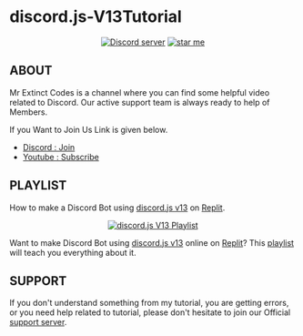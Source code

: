 # discord.js-V13Tutorial
<div align="center">
  <p>
    <a href="https://youtube.com/channel/UCdJDiMquCCq3wbZNt7Gtx3g">
  </p>
  <p>
    <a href="https://discord.gg/MRbJCmv4YJ"><img src="https://img.shields.io/discord/892665051918512178?color=5865F2&logo=discord&logoColor=white" alt="Discord server" /></a>
    <a href="https://github.com/itzExtinct7/discord.js-V13Tutorial"><img src="https://img.shields.io/github/stars/itzExtinct7/discord.js-V13Tutorial?style=social" alt="star me"></a>
  </p>
</div>

## ABOUT

Mr Extinct Codes is a channel where you can find some helpful video related to Discord.
Our active support team is always ready to help of Members.

If you Want to Join Us Link is given below.
- [Discord : Join](https://discord.gg/MRbJCmv4YJ)
- [Youtube : Subscribe](https://youtube.com/channel/UCdJDiMquCCq3wbZNt7Gtx3g)

## PLAYLIST

How to make a Discord Bot using [discord.js v13](https://discord.js.org/#/) on [Replit](https://replit.com/~).
<div align="center">
  <p>
    <a href="https://youtube.com/playlist?list=PLD_baTf8RUqsbSlEZtp26lvtlAQ53mVEk"><img src="https://media.discordapp.net/attachments/966943970145996800/966977104375873596/1650615699757.jpg" alt="discord.js V13 Playlist" /></a>
  </p>
</div>

Want to make Discord Bot using [discord.js v13](https://discord.js.org/#/) online on [Replit](https://replit.com/~)? This [playlist](https://youtube.com/playlist?list=PLD_baTf8RUqsbSlEZtp26lvtlAQ53mVEk) will teach you everything about it.

## SUPPORT

If you don't understand something from my tutorial, you are getting errors, or you need help related to tutorial, please don't hesitate to join our Official [support server](https://discord.gg/MRbJCmv4YJ).
